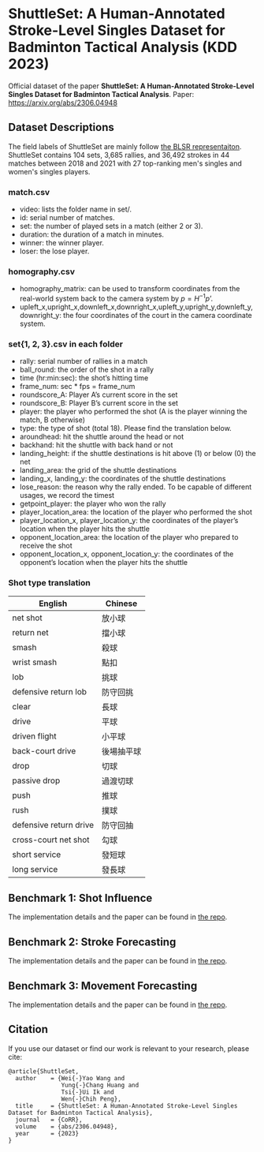 # ShuttleSet: A Human-Annotated Stroke-Level Singles Dataset for Badminton Tactical Analysis (KDD 2023)
Official dataset of the paper **ShuttleSet: A Human-Annotated Stroke-Level Singles Dataset for Badminton Tactical Analysis**.
Paper: https://arxiv.org/abs/2306.04948

## Dataset Descriptions
The field labels of ShuttleSet are mainly follow [the BLSR representaiton](https://dl.acm.org/doi/full/10.1145/3551391). ShuttleSet contains 104 sets, 3,685 rallies, and 36,492 strokes in 44 matches between 2018 and 2021 with 27 top-ranking men's singles and women's singles players.
### match.csv
* video: lists the folder name in set/.
* id: serial number of matches.
* set: the number of played sets in a match (either 2 or 3).
* duration: the duration of a match in minutes.
* winner: the winner player.
* loser: the lose player.
### homography.csv
* homography_matrix: can be used to transform coordinates from the real-world system back to the camera system by $p=H^{-1}p’$.
* upleft_x,upright_x,downleft_x,downright_x,upleft_y,upright_y,downleft_y,downright_y: the four coordinates of the court in the camera coordinate system.
### set{1, 2, 3}.csv in each folder
* rally: serial number of rallies in a match
* ball_round: the order of the shot in a rally
* time (hr:min:sec): the shot’s hitting time
* frame_num: sec * fps = frame_num
* roundscore_A: Player A’s current score in the set
* roundscore_B: Player B’s current score in the set
* player: the player who performed the shot (A is the player winning the match, B otherwise)
* type: the type of shot (total 18). Please find the translation below.
* aroundhead: hit the shuttle around the head or not
* backhand: hit the shuttle with back hand or not
* landing_height: if the shuttle destinations is hit above (1) or below (0) the net
* landing_area: the grid of the shuttle destinations
* landing_x, landing_y: the coordinates of the shuttle destinations
* lose_reason: the reason why the rally ended. To be capable of different usages, we record the timest
* getpoint_player: the player who won the rally
* player_location_area: the location of the player who performed the shot
* player_location_x, player_location_y: the coordinates of the player’s location when the player hits the shuttle
* opponent_location_area: the location of the player who prepared to receive the shot
* opponent_location_x, opponent_location_y: the coordinates of the opponent’s location when the player hits the shuttle
### Shot type translation

| English | Chinese |
| ------- | ------- |
| net shot | 放小球 |
| return net | 擋小球 |
| smash | 殺球 |
| wrist smash | 點扣 |
| lob | 挑球 |
| defensive return lob | 防守回挑 |
| clear | 長球 |
| drive | 平球 |
| driven flight | 小平球 |
| back-court drive | 後場抽平球 |
| drop | 切球 |
| passive drop | 過渡切球 |
| push | 推球 |
| rush | 撲球 |
| defensive return drive | 防守回抽 |
| cross-court net shot | 勾球 |
| short service | 發短球 |
| long service | 發長球 |

## Benchmark 1: Shot Influence
The implementation details and the paper can be found in [the repo](https://github.com/wywyWang/CoachAI-Projects/tree/main/Shot%20Influence).
## Benchmark 2: Stroke Forecasting
The implementation details and the paper can be found in [the repo](https://github.com/wywyWang/CoachAI-Projects/tree/main/Stroke%20Forecasting).
## Benchmark 3: Movement Forecasting
The implementation details and the paper can be found in [the repo](https://github.com/wywyWang/CoachAI-Projects/tree/main/Movement%20Forecasting).

## Citation
If you use our dataset or find our work is relevant to your research, please cite:
```
@article{ShuttleSet,
  author    = {Wei{-}Yao Wang and
               Yung{-}Chang Huang and
               Tsi{-}Ui Ik and
               Wen{-}Chih Peng},
  title     = {ShuttleSet: A Human-Annotated Stroke-Level Singles Dataset for Badminton Tactical Analysis},
  journal   = {CoRR},
  volume    = {abs/2306.04948},
  year      = {2023}
}
```